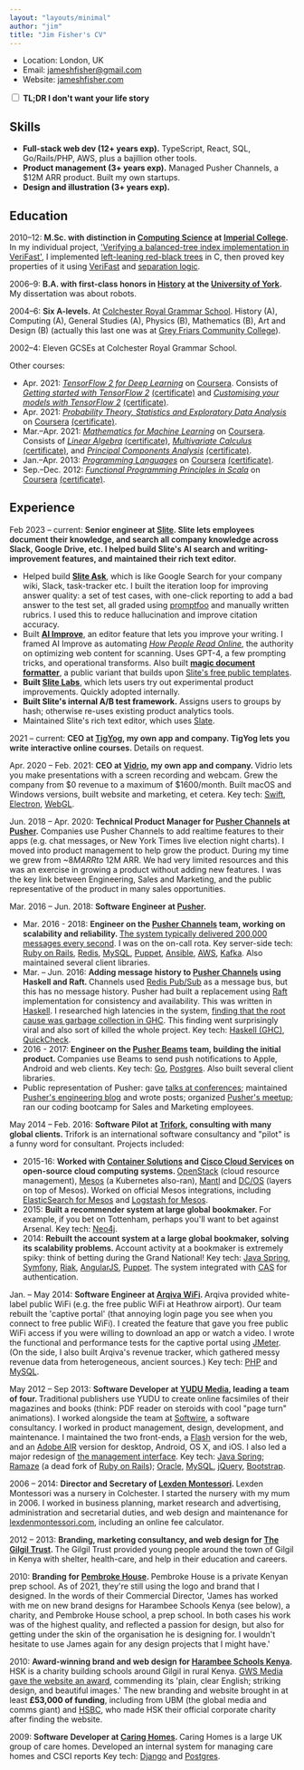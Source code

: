 ```yaml
---
layout: "layouts/minimal"
author: "jim"
title: "Jim Fisher's CV"
---
```


<style>
  .summary {
    font-weight: 600;
  }

  .hide-details .details {
    display: none;
  }

  .hide-details .summary {
    font-weight: normal;
  }
</style>

* Location: London, UK
* Email: [jameshfisher@gmail.com](mailto:jameshfisher@gmail.com)
* Website: [jameshfisher.com](https://jameshfisher.com)

<div class="noprint">
  <form autocomplete>
    <label>
      <input type="checkbox" name="hidedetails" onchange="document.body.classList.toggle('hide-details', this.checked)"/>
      <strong>TL;DR I don't want your life story</strong>
    </label>
  </form>
</div>

## Skills

* **Full-stack web dev (12+ years exp).**
  TypeScript, React, SQL, Go/Rails/PHP, AWS, plus a bajillion other tools.
* **Product management (3+ years exp).**
  Managed Pusher Channels, a $12M ARR product. Built my own startups.
* **Design and illustration (3+ years exp).**

## Education

2010–12:
<span class="summary">
M.Sc. with distinction
in [Computing Science](https://www.imperial.ac.uk/study/pg/computing/computing/)
at [Imperial College](https://www.imperial.ac.uk/).
</span>
<span class="details">
In my individual project,
['Verifying a balanced-tree index implementation in VeriFast'](https://jameshfisher.github.io/presentation/pres.html),
I implemented [left-leaning red-black trees](https://en.wikipedia.org/wiki/Left-leaning_red%E2%80%93black_tree)
in C,
then proved key properties of it using [VeriFast](https://people.cs.kuleuven.be/~bart.jacobs/verifast/)
and [separation logic](https://en.wikipedia.org/wiki/Separation_logic).
</span>

2006–9:
<span class="summary">
B.A. with first-class honors
in [History](https://www.york.ac.uk/history/undergraduate/)
at the [University of York](https://www.york.ac.uk/).
</span>
<span class="details">
My dissertation was about robots.
</span>

2004–6:
<span class="summary">
Six A-levels.
</span>
<span class="details">
At [Colchester Royal Grammar School](https://www.crgs.co.uk/).
History (A),
Computing (A),
General Studies (A),
Physics (B),
Mathematics (B),
Art and Design (B)
(actually this last one was at
[Grey Friars Community College](https://web.archive.org/web/20070301140932/http://colchesteracc.essexcc.gov.uk/)).</span>

<p class="details">
  2002–4: Eleven GCSEs at Colchester Royal Grammar School.
</p>

Other courses:

* <span class="details">Apr. </span>2021:
  [_TensorFlow 2 for Deep Learning_](https://www.coursera.org/specializations/tensorflow2-deeplearning)
  on [Coursera](https://www.coursera.org/).
  <span class="details">
  Consists of
  [_Getting started with TensorFlow 2_](https://www.coursera.org/learn/getting-started-with-tensor-flow2)<span class="noprint"> [(certificate)](/assets/certificates/2021_coursera_getting_started_with_tensorflow_2.pdf)</span>
  and
  [_Customising your models with TensorFlow 2_](https://www.coursera.org/learn/customising-models-tensorflow2)<span class="noprint"> [(certificate)](/assets/certificates/2021_coursera_customizing_your_models_with_tensorflow_2.pdf)</a></span>.
* <span class="details">Apr. </span>2021:
  [_Probability Theory, Statistics and Exploratory Data Analysis_](https://www.coursera.org/learn/probability-theory-statistics)
  on [Coursera](https://www.coursera.org/)<span class="noprint"> [(certificate)](/assets/certificates/2021_coursera_probability_theory.pdf)</span>.
* <span class="details">Mar.–Apr. </span>2021:
  [_Mathematics for Machine Learning_](https://www.coursera.org/specializations/mathematics-machine-learning)
  on [Coursera](https://www.coursera.org/).
  <span class="details">
  Consists of
  [_Linear Algebra_](https://www.coursera.org/learn/linear-algebra-machine-learning)<span class="noprint"> [(certificate)](/assets/certificates/2021_coursera_mathematics_for_machine_learning_linear_algebra.pdf)</span>,
  [_Multivariate Calculus_](https://www.coursera.org/learn/multivariate-calculus-machine-learning)<span class="noprint"> [(certificate)](/assets/certificates/2021_coursera_mathematics_for_machine_learning_multivariate_calculus.pdf)</span>, and
  [_Principal Components Analysis_](https://www.coursera.org/learn/pca-machine-learning)<span class="noprint"> [(certificate)](/assets/certificates/2021_coursera_mathematics_for_machine_learning_pca.pdf)<span>.
  </span>
* <span class="details">Jan.–Apr. </span>2013:
  [_Programming Languages_](https://www.coursera.org/learn/programming-languages)
  on [Coursera](https://www.coursera.org/)<span class="noprint"> [(certificate)](/assets/certificates/2013_coursera_proglang.pdf)</span>.
* <span class="details">Sep.–Dec. </span>2012:
  [_Functional Programming Principles in Scala_](https://www.coursera.org/learn/scala-functional-programming)
  on [Coursera](https://www.coursera.org/)<span class="noprint"> [(certificate)](/assets/certificates/2012_coursera_scala.pdf)</span>.

## Experience

<span class="details">Feb </span>2023 – current:
<span class="summary">
Senior engineer at [Slite](https://slite.com/).
Slite lets employees document their knowledge, and search all company knowledge across Slack, Google Drive, etc.
I helped build Slite's AI search and writing-improvement features, and maintained their rich text editor.
</span>

<div class="details">

* Helped build **[Slite Ask](https://slite.com/ask)**, which is like Google Search for your company wiki, Slack, task-tracker etc. I built the iteration loop for improving answer quality: a set of test cases, with one-click reporting to add a bad answer to the test set, all graded using [promptfoo](https://github.com/promptfoo/promptfoo) and manually written rubrics. I used this to reduce hallucination and improve citation accuracy.
* Built **[AI Improve](https://slite.slite.page/p/JHQ7KXTnDXHdZQ)**, an editor feature that lets you improve your writing. I framed AI Improve as automating [_How People Read Online_](https://www.nngroup.com/articles/how-people-read-online/), the authority on optimizing web content for scanning. Uses GPT-4, a few prompting tricks, and operational transforms. Also built **[magic document formatter](https://slite.com/micro-apps/document-formatter/)**, a public variant that builds upon [Slite's free public templates](https://slite.com/templates).
* **Built [Slite Labs](https://www.linkedin.com/posts/christophepasquier_introducing-slite-labs-for-years-activity-7141337040926756864-SMSw/)**, which lets users try out experimental product improvements. Quickly adopted internally.
* **Built Slite's internal A/B test framework.** Assigns users to groups by hash; otherwise re-uses existing product analytics tools.
* Maintained Slite's rich text editor, which uses [Slate](https://docs.slatejs.org/).

</div>

2021 – current:
<span class="summary">
CEO at [TigYog](https://tigyog.app/), my own app and company.
TigYog lets you write interactive online courses.
</span>
<span class="details">
Details on request.
</span>

<span class="details">Apr. </span>2020 – <span class="details">Feb. </span>2021:
<span class="summary">
CEO at [Vidrio](https://vidrio.netlify.app/),
my own app and company.
</span>
Vidrio lets you make presentations with a screen recording and webcam.
Grew the company from $0 revenue to a maximum of $1600/month.
<span class="details">
Built macOS and Windows versions,
built website and marketing,
et cetera.
Key tech:
[Swift](https://www.swift.org/),
[Electron](https://www.electronjs.org/),
[WebGL](https://en.wikipedia.org/wiki/WebGL).
</span>

<span class="details">Jun. </span>2018 – <span class="details">Apr. </span>2020:
<span class="summary">Technical Product Manager for [Pusher Channels](https://pusher.com/channels)
at [Pusher](https://pusher.com/).</span>
Companies use Pusher Channels to add realtime features to their apps
(e.g. chat messages, or New York Times live election night charts).
I moved into product management
to help grow the product.
During my time we grew from ~$8M ARR to ~$12M ARR.
<span class="details">
We had very limited resources and this was
an exercise in growing a product without adding new features.
I was the key link between Engineering, Sales and Marketing,
and the public representative of the product in many sales opportunities.
</span>

<span class="details">Mar. </span>2016 – <span class="details">Jun. </span>2018:
<span class="summary">
Software Engineer at [Pusher](https://pusher.com/).
</span>

* <span class="details">Mar. </span>2016 - 2018:
  <span class="summary">
  Engineer on the [Pusher Channels](https://pusher.com/channels) team,
  working on scalability and reliability.
  </span>
  <span class="details">
  [The system typically delivered 200,000 messages every second](https://making.pusher.com/how-pusher-channels-has-delivered-10000000000000-messages/).
  I was on the on-call rota.
  Key server-side tech:
  [Ruby on Rails](https://rubyonrails.org/),
  [Redis](https://redis.io/),
  [MySQL](https://en.wikipedia.org/wiki/MySQL),
  [Puppet](https://puppet.com/),
  [Ansible](https://www.ansible.com/),
  [AWS](https://aws.amazon.com/),
  [Kafka](https://kafka.apache.org/).
  Also maintained several client libraries.
  </span>
* <span class="details">Mar. – Jun. </span>2016:
  <span class="summary">
  Adding message history to [Pusher Channels](https://pusher.com/channels)
  using Haskell and Raft.
  </span>
  <span class="details">
  Channels used [Redis Pub/Sub](https://redis.io/topics/pubsub) as a message bus,
  but this has no message history.
  Pusher had built a replacement
  using [Raft](https://raft.github.io/) implementation for consistency and availability.
  This was written in [Haskell](https://www.haskell.org/).
  I researched high latencies in the system,
  [finding that the root cause was garbage collection in GHC](https://making.pusher.com/latency-working-set-ghc-gc-pick-two/).
  This finding went surprisingly viral
  and also sort of killed the whole project.
  Key tech:
  [Haskell (GHC)](https://www.haskell.org/),
  [QuickCheck](https://en.wikipedia.org/wiki/QuickCheck).
  </span>
* 2016 - 2017:
  <span class="summary">
  Engineer on the [Pusher Beams](https://pusher.com/beams) team,
  building the initial product.
  </span>
  <span class="details">
  Companies use Beams to send push notifications
  to Apple, Android and web clients.
  Key tech:
  [Go](https://go.dev/),
  [Postgres](https://www.postgresql.org/).
  Also built several client libraries.
  </span>
* Public representation of Pusher:
  gave [talks at conferences](/speaking);
  maintained [Pusher's engineering blog](https://making.pusher.com/)
  and wrote posts;
  organized [Pusher's meetup](https://www.meetup.com/the-realtime-guild/);
  ran our coding bootcamp for Sales and Marketing employees.

<span class="details">May </span>2014 – <span class="details">Feb. </span>2016:
<span class="summary">
Software Pilot at [Trifork](http://www.trifork.com/),
consulting with many global clients.
</span>
Trifork is an international software consultancy
and "pilot" is a funny word for consultant.
Projects included:

* 2015-16:
  <span class="summary">
  Worked with [Container Solutions](https://www.container-solutions.com/)
  and [Cisco Cloud Services](https://www.cisco.com/c/en_uk/solutions/cloud/index.html)
  on open-source cloud computing systems.
  </span>
  <span class="details">
  [OpenStack](https://www.openstack.org/) (cloud resource management),
  [Mesos](https://mesos.apache.org/) (a Kubernetes also-ran),
  [Mantl](https://github.com/mantl/mantl) and
  [DC/OS](https://dcos.io/) (layers on top of Mesos).
  Worked on official Mesos integrations, including
  [ElasticSearch for Mesos](https://github.com/mesos/elasticsearch) and
  [Logstash for Mesos](https://github.com/mesos/logstash).
  </span>
* 2015:
  <span class="summary">
  Built a recommender system at large global bookmaker.
  </span>
  <span class="details">
  For example, if you bet on Tottenham,
  perhaps you'll want to bet against Arsenal.
  Key tech:
  [Neo4j](https://neo4j.com/).
  </span>
* 2014:
  <span class="summary">
  Rebuilt the account system at a large global bookmaker,
  solving its scalability problems.
  </span>
  <span class="details">
  Account activity at a bookmaker is extremely spiky:
  think of betting during the Grand National!
  Key tech:
  [Java Spring](https://en.wikipedia.org/wiki/Spring_Framework),
  [Symfony](https://symfony.com/),
  [Riak](https://riak.com/riak/),
  [AngularJS](https://angularjs.org/),
  [Puppet](https://puppet.com/).
  The system integrated with [CAS](https://www.apereo.org/projects/cas) for authentication.
  </span>


<span class="details">Jan. – May </span>2014:
<span class="summary">
Software Engineer at [Arqiva WiFi](https://web.archive.org/web/20140326072920/http://arqivawifi.com/internet-access-wireless-services-providers/).
</span>
<span class="details">
Arqiva provided white-label public WiFi (e.g. the free public WiFi at Heathrow airport).
Our team rebuilt the 'captive portal'
(that annoying login page you see when you connect to free public WiFi).
I created the feature that gave you free public WiFi access
if you were willing to download an app or watch a video.
I wrote the functional and performance tests for the captive portal using [JMeter](https://jmeter.apache.org/).
(On the side,
I also built Arqiva's revenue tracker,
which gathered messy revenue data from heterogeneous, ancient sources.)
Key tech:
[PHP](https://www.php.net/) and
[MySQL](https://en.wikipedia.org/wiki/MySQL).
</span>

<span class="details">May </span>2012 – <span class="details">Sep </span>2013:
<span class="summary">
Software Developer at [YUDU Media](https://www.yudu.com/),
leading a team of four.
</span>
<span class="details">
Traditional publishers use YUDU to create online facsimiles of their magazines and books
(think: PDF reader on steroids with cool "page turn" animations).
I worked alongside the team at [Softwire](https://www.softwire.com/),
a software consultancy.
I worked in product management, design, development, and maintenance.
I maintained the two front-ends,
a [Flash](https://en.wikipedia.org/wiki/Adobe_Flash) version for the web,
and an [Adobe AIR](https://en.wikipedia.org/wiki/Adobe_AIR) version for desktop, Android, OS X, and iOS.
I also led a major redesign of [the management interface](https://publisher.yudu.com/).
Key tech:
[Java Spring](https://en.wikipedia.org/wiki/Spring_Framework);
[Ramaze](https://github.com/Ramaze/ramaze) (a dead fork of [Ruby on Rails](https://en.wikipedia.org/wiki/Ruby_on_Rails));
[Oracle](https://en.wikipedia.org/wiki/Oracle_Database),
[MySQL](https://en.wikipedia.org/wiki/MySQL),
[jQuery](https://jquery.com/),
[Bootstrap](https://getbootstrap.com/).
</span>

2006 – 2014:
<span class="summary">
Director and Secretary of [Lexden Montessori](https://web.archive.org/web/20210306074024/https://lexdenmontessori.com/).
</span>
<span class="details">
Lexden Montessori was a nursery in Colchester.
I started the nursery with my mum in 2006.
I worked in business planning,
market research and advertising,
administration and secretarial duties,
and web design and maintenance for [lexdenmontessori.com](https://web.archive.org/web/20210306074024/https://lexdenmontessori.com/),
including an online fee calculator.
</span>

2012 – 2013:
<span class="summary">
Branding, marketing consultancy, and web design
for [The Gilgil Trust](https://web.archive.org/web/20130602133801/http://www.gilgiltrust.org.uk/whatwedo.php).
</span>
<span class="details">
The Gilgil Trust provided young people around the town of Gilgil in Kenya
with shelter, health-care, and help in their education and careers.
</span>

2010:
<span class="summary">
Branding for [Pembroke House](https://pembrokehouse.sc.ke/).
</span>
<span class="details">
Pembroke House is a private Kenyan prep school.
As of 2021, they're still using the logo and brand that I designed.
In the words of their Commercial Director,
'James has worked with me on new brand designs
for Harambee Schools Kenya (see below), a charity,
and Pembroke House school, a prep school.
In both cases his work was of the highest quality,
and reflected a passion for design,
but also for getting under the skin of the organisation he is designing for.
I wouldn't hesitate to use James again for any design projects that I might have.'
</span>

2010:
<span class="summary">
Award-winning brand and web design for [Harambee Schools Kenya](https://web.archive.org/web/20120723045033/http://www.hsk.org.uk/).
</span>
<span class="details">
HSK is a charity building schools around Gilgil in rural Kenya.
[GWS Media gave the website an award](https://web.archive.org/web/20120628010313/http://onlinemarketing.gwsmedia.com/2010/11/2nd-objective-of-charity-website-design.html),
commending its 'plain, clear English; striking design, and beautiful images.'
The new branding and website brought in at least **£53,000 of funding**,
including from UBM (the global media and comms giant)
and [HSBC](https://www.hsbc.co.uk/), who made HSK their official corporate charity after finding the website.
</span>

2009:
<span class="summary">
Software Developer at [Caring Homes](https://www.caringhomes.org/).
</span>
<span class="details">
Caring Homes is a large UK group of care homes.
Developed an internal system
for managing care homes and CSCI reports
Key tech:
[Django](https://www.djangoproject.com/)
and [Postgres](https://www.postgresql.org/).
</span>